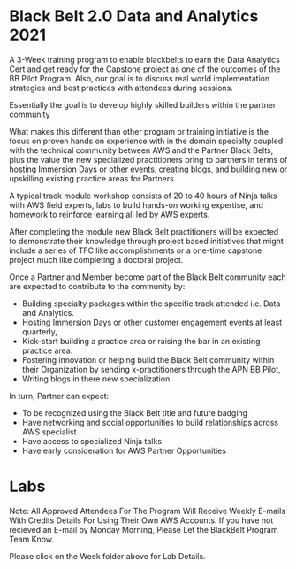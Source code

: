 # Black Belt 2.0 Data and Analytics 2021

A 3-Week training program to enable blackbelts to earn the Data Analytics Cert and get ready for the Capstone project as one of the outcomes of the BB Pilot Program. Also, our goal is to discuss real world implementation strategies and best practices with attendees during sessions.

Essentially the goal is to develop highly skilled builders within the partner community

What makes this different than other program or training initiative is the focus on proven hands on experience with in the domain specialty coupled with the technical community between AWS and the Partner Black Belts, plus the value the new specialized practitioners bring to partners in terms of hosting Immersion Days or other events, creating blogs, and building new or upskilling existing practice areas for Partners.

A typical track module workshop consists of 20 to 40 hours of Ninja talks with AWS field experts, labs to build hands-on working expertise, and homework to reinforce learning all led by AWS experts.

After completing the module new Black Belt practitioners will be expected to demonstrate their knowledge through project based initiatives that might include a series of TFC like accomplishments or a one-time capstone project much like completing a doctoral project.

Once a Partner and Member become part of the Black Belt community each are expected to contribute to the community by:
- Building specialty packages within the specific track attended i.e. Data and Analytics.
- Hosting  Immersion Days or other customer engagement events at least quarterly, 
- Kick-start building a practice area or raising the bar in an existing practice area.
- Fostering innovation or helping build the Black Belt community within their Organization by sending x-practitioners through the APN BB Pilot, 
- Writing blogs in there new specialization. 

In turn, Partner can expect:
- To be recognized using the Black Belt title and future badging
- Have networking and social opportunities to build relationships across AWS specialist
- Have access to specialized Ninja talks
- Have early consideration for AWS Partner Opportunities

# Labs

Note: All Approved Attendees For The Program Will Receive Weekly E-mails With Credits Details For Using Their Own AWS Accounts.
If you have not recieved an E-mail by Monday Morning, Please Let the BlackBelt Program Team Know.

Please click on the Week folder above for Lab Details.
